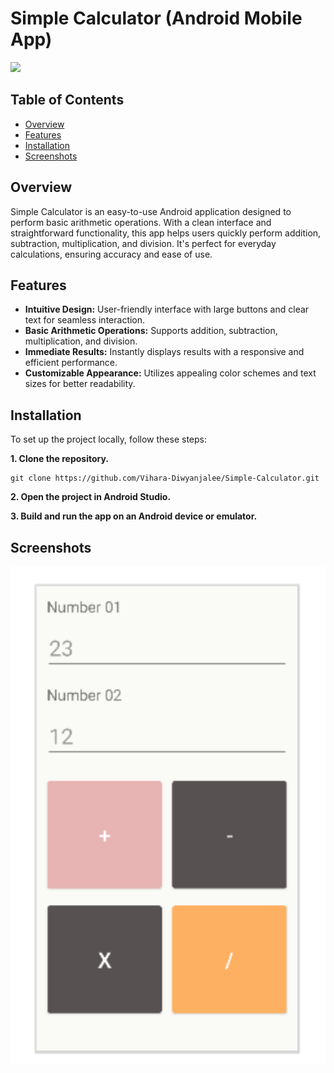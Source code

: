 # Simple Calculator (Android Mobile App)

<p><a href="https://github.com/Vihara-Diwyanjalee"><img src="https://skillicons.dev/icons?i=kotlin,androidstudio,git,github" width=200></a></p>

## Table of Contents

- [Overview](#overview)
- [Features](#features)
- [Installation](#installation)
- [Screenshots](#screenshots)

## Overview

Simple Calculator is an easy-to-use Android application designed to perform basic arithmetic operations. With a clean interface and straightforward functionality, this app helps users quickly perform addition, subtraction, multiplication, and division. It's perfect for everyday calculations, ensuring accuracy and ease of use.

## Features

- **Intuitive Design:** User-friendly interface with large buttons and clear text for seamless interaction.
- **Basic Arithmetic Operations:** Supports addition, subtraction, multiplication, and division.
- **Immediate Results:** Instantly displays results with a responsive and efficient performance.
- **Customizable Appearance:** Utilizes appealing color schemes and text sizes for better readability.

## Installation

To set up the project locally, follow these steps:

**1. Clone the repository.**

```
git clone https://github.com/Vihara-Diwyanjalee/Simple-Calculator.git
```

**2. Open the project in Android Studio.**

**3. Build and run the app on an Android device or emulator.**

## Screenshots

<img src="https://github.com/Vihara-Diwyanjalee/Simple-Calculator/blob/main/app/src/main/res/drawable/cal.png" alt="Cal-Screenshots" width=1000>

